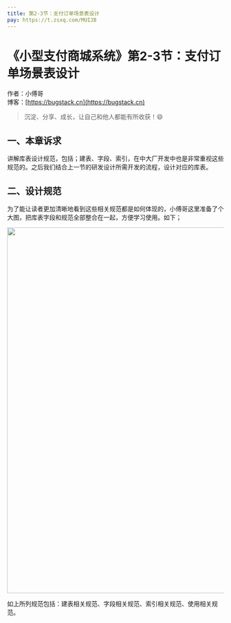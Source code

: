 ```yaml
---
title: 第2-3节：支付订单场景表设计
pay: https://t.zsxq.com/MUIJB
---
```


# 《小型支付商城系统》第2-3节：支付订单场景表设计

作者：小傅哥
<br/>博客：[https://bugstack.cn](https://bugstack.cn)

> 沉淀、分享、成长，让自己和他人都能有所收获！😄

## 一、本章诉求

讲解库表设计规范，包括；建表、字段、索引，在中大厂开发中也是非常重视这些规范的。之后我们结合上一节的研发设计所需开发的流程，设计对应的库表。

## 二、设计规范

为了能让读者更加清晰地看到这些相关规范都是如何体现的，小傅哥这里准备了个大图，把库表字段和规范全部整合在一起，方便学习使用。如下；

<div align="center">
    <img src="https://bugstack.cn/images/article/project/s-pay-mall/s-pay-mall-2-3-01.png" width="850px">
</div>

如上所列规范包括：建表相关规范、字段相关规范、索引相关规范、使用相关规范。